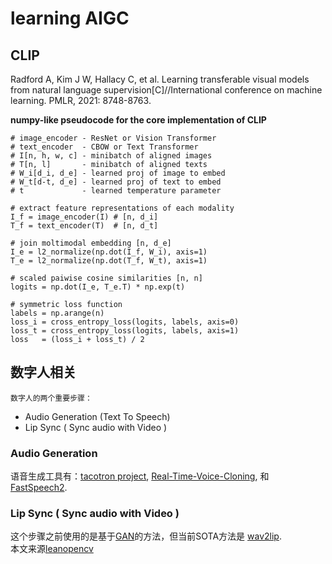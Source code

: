 # learning AIGC 

## CLIP
Radford A, Kim J W, Hallacy C, et al. Learning transferable visual models from natural language supervision[C]//International conference on machine learning. PMLR, 2021: 8748-8763.

**numpy-like pseudocode for the core implementation of CLIP**

    # image_encoder - ResNet or Vision Transformer
    # text_encoder  - CBOW or Text Transformer
    # I[n, h, w, c] - minibatch of aligned images
    # T[n, l]       - minibatch of aligned texts
    # W_i[d_i, d_e] - learned proj of image to embed
    # W_t[d-t, d_e] - learned proj of text to embed
    # t             - learned temperature parameter
    
    # extract feature representations of each modality
    I_f = image_encoder(I) # [n, d_i]
    T_f = text_encoder(T)  # [n, d_t]
    
    # join moltimodal embedding [n, d_e]
    I_e = l2_normalize(np.dot(I_f, W_i), axis=1)
    T_e = l2_normalize(np.dot(T_f, W_t), axis=1)
    
    # scaled paiwise cosine similarities [n, n]
    logits = np.dot(I_e, T_e.T) * np.exp(t)
    
    # symmetric loss function
    labels = np.arange(n)
    loss_i = cross_entropy_loss(logits, labels, axis=0)
    loss_t = cross_entropy_loss(logits, labels, axis=1)
    loss   = (loss_i + loss_t) / 2

## 数字人相关
    数字人的两个重要步骤：
- Audio Generation (Text To Speech)
- Lip Sync ( Sync audio with Video )

### Audio Generation
 语音生成工具有：[tacotron project](https://google.github.io/tacotron/), [Real-Time-Voice-Cloning](https://github.com/CorentinJ/Real-Time-Voice-Cloning), 和 [FastSpeech2](https://github.com/ming024/FastSpeech2).
 
### Lip Sync ( Sync audio with Video )
 这个步骤之前使用的是基于[GAN](https://learnopencv.com/introduction-to-generative-adversarial-networks/)的方法，但当前SOTA方法是 [wav2lip](http://bhaasha.iiit.ac.in/lipsync/).  
 本文来源[leanopencv](https://learnopencv.com/ai-behind-the-diwali-2021-not-just-a-cadbury-ad/)
